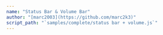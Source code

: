 ```yaml
---
name: "Status Bar & Volume Bar"
author: "[marc2003](https://github.com/marc2k3)"
script_path: "`samples/complete/status bar + volume.js`"
---
```

